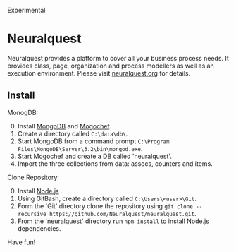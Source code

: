 Experimental

Neuralquest
===========

Neuralquest provides a platform to cover all your business process needs.
It provides class, page, organization and process modellers as well as an execution environment.
Please visit [neuralquest.org](http://neuralquest.org) for details.

Install
-------

MonogDB:

0. Install [MongoDB](https://www.mongodb.org/) and [Mogochef](http://3t.io/mongochef/).
1. Create a directory called `C:\data\db\`.
3. Start MongoDB from a command prompt `C:\Program Files\MongoDB\Server\3.2\bin\mongod.exe`.
4. Start Mogochef and create a DB called 'neuralquest'.
5. Import the three collections from data: assocs, counters and items.

Clone Repository:

0. Install [Node.js](http://nodejs.org) .
1. Using GitBash, create a directory called `C:\Users\<user>\Git`.
2. Form the 'Git' directory clone the repository using `git clone --recursive https://github.com/Neuralquest/neuralquest.git`.
3. From the 'neuralquest' directory run `npm install` to install Node.js dependencies.

Have fun!
